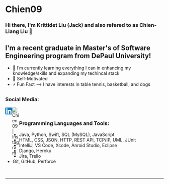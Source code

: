 # Chien09
 
### Hi there, I'm Krittidet Liu (Jack) and also refered to as Chien-Liang Liu 👋 

## I'm a recent graduate in Master's of Software Engineering program from DePaul University! 

- 🌱 I’m currently learning everything I can in enhancing my knowledge/skills and expanding my techincal stack
- 👯 Self-Motivated 
- ⚡ Fun Fact --> I have interests in table tennis, basketball, and dogs 

### Social Media:

[<img align="left" alt="Chien09 | LinkedIn" width="22px" src="linkd.png" />][linkedin]
[<img align="left" alt="Chien09 | Instagram" width="22px" src="https://cdn.jsdelivr.net/npm/simple-icons@v3/icons/instagram.svg" />][instagram]

<br />

### Programming Languages and Tools:

- Java, Python, Swift, SQL (MySQL), JavaScript
- HTML, CSS, JSON, HTTP, REST API, TCP/IP, UML, JUnit
- IntelliJ, VS Code, Xcode, Anroid Studio, Eclipse
- Django, Heroku
- Jira, Trello
- Git, GitHub, Perforce 

<br />

---

[instagram]: https://instagram.com/candypopcoke
[linkedin]: https://linkedin.com/in/chienliangliujack

